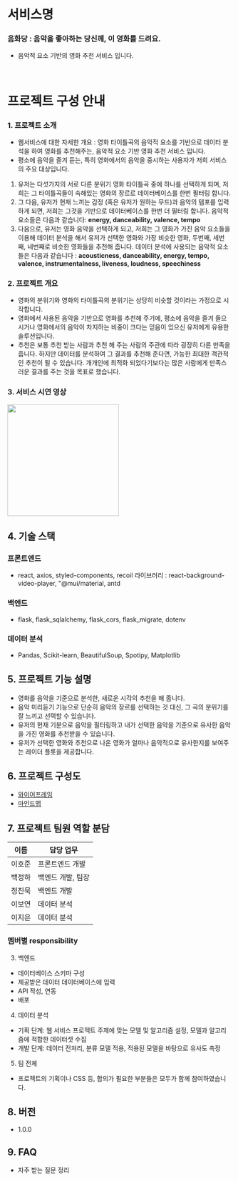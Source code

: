 # 서비스명
### 음화당 : 음악을 좋아하는 당신께, 이 영화를 드려요.
- 음악적 요소 기반의 영화 추천 서비스 입니다.
<br>

# 프로젝트 구성 안내

### 1. 프로젝트 소개

  - 웹서비스에 대한 자세한 개요 : 영화 타이틀곡의 음악적 요소를 기반으로 데이터 분석을 하여 영화를 추천해주는, 음악적 요소 기반 영화 추천 서비스 입니다.  
  - 평소에 음악을 즐겨 듣는, 특히 영화에서의 음악을 중시하는 사용자가 저희 서비스의 주요 대상입니다. 
  
  1. 유저는 다섯가지의 서로 다른 분위기 영화 타이틀곡 중에 하나를 선택하게 되며, 저희는 그 타이틀곡들이 속해있는 영화의 장르로 데이터베이스를 한번 필터링 합니다. 
  2. 그 다음, 유저가 현재 느끼는 감정 (혹은 유저가 원하는 무드)과 음악의 템포를 입력하게 되면, 저희는 그것을 기반으로 데이터베이스를 한번 더 필터링 합니다. 음악적 요소들은 다음과 같습니다: **energy, danceability, valence, tempo**
  3. 다음으로, 유저는 영화 음악을 선택하게 되고, 저희는 그 영화가 가진 음악 요소들을 이용해 데이터 분석을 해서 유저가 선택한 영화와 가장 비슷한 영화, 두번째, 세번째, 네번째로 비슷한 영화들을 추천해 줍니다. 데이터 분석에 사용되는 음악적 요소들은 다음과 같습니다 : **acousticness, danceability, energy, tempo, valence, instrumentalness, liveness, loudness, speechiness** 


### 2. 프로젝트 개요

  - 영화의 분위기와 영화의 타이틀곡의 분위기는 상당히 비슷할 것이라는 가정으로 시작합니다. 
  - 영화에서 사용된 음악을 기반으로 영화를 추천해 주기에, 평소에 음악을 즐겨 들으시거나 영화에서의 음악이 차지하는 비중이 크다는 믿음이 있으신 유저에게 유용한 솔루션입니다. 
  - 추천은 보통 추천 받는 사람과 추천 해 주는 사람의 주관에 따라 굉장히 다른 만족을 줍니다. 하지만 데이터를 분석하여 그 결과를 추천해 준다면, 가능한 최대한 객관적인 추천이 될 수 있습니다. 개개인에 최적화 되었다기보다는 많은 사람에게 만족스러운 결과를 주는 것을 목표로 했습니다. 

### 3. 서비스 시연 영상
<img src="/images/output/video1.gif" width="250" height="250"/>

## 4. 기술 스택

  ### 프론트엔드
  - react, axios, styled-components, recoil
  라이브러리 : react-background-video-player, "@mui/material, antd

  ### 백엔드
  - flask, flask_sqlalchemy, flask_cors, flask_migrate, dotenv

  ### 데이터 분석
  - Pandas, Scikit-learn, BeautifulSoup, Spotipy, Matplotlib


## 5. 프로젝트 기능 설명

  - 영화를 음악을 기준으로 분석한, 새로운 시각의 추천을 해 줍니다.  
  - 음악 미리듣기 기능으로 단순히 음악의 장르를 선택하는 것 대신, 그 곡의 분위기를 잘 느끼고 선택할 수 있습니다. 
  - 유저의 현재 기분으로 음악을 필터링하고 내가 선택한 음악을 기준으로 유사한 음악을 가진 영화를 추천받을 수 있습니다.
  - 유저가 선택한 영화와 추천으로 나온 영화가 얼마나 음악적으로 유사한지를 보여주는 레이더 플롯을 제공합니다. 


## 6. 프로젝트 구성도
  - [와이어프레임](https://whimsical.com/final-wireframe-7USzDdZwGbqwxuBVdz6vHF) 
  - [마인드맵](https://whimsical.com/mindmap-TKvX8ZBsDsXFGUCrrd4UVw)


## 7. 프로젝트 팀원 역할 분담
| 이름 | 담당 업무 |
| ------ | ------ |
| 이호준 | 프론트엔드 개발 |
| 백정하 | 백엔드 개발, 팀장 |
| 정진묵 | 백엔드 개발 |
| 이보연 | 데이터 분석 |
| 이지은 | 데이터 분석 |

### 멤버별 responsibility

3. 백엔드

- 데이터베이스 스키마 구성 
- 제공받은 데이터 데이터베이스에 입력 
- API 작성, 연동 
- 배포 

4. 데이터 분석

- 기획 단계: 웹 서비스 프로젝트 주제에 맞는 모델 및 알고리즘 설정, 모델과 알고리즘에 적합한 데이터셋 수집
- 개발 단계: 데이터 전처리, 분류 모델 적용, 적용된 모델을 바탕으로 유사도 측정

5. 팀 전체

- 프로젝트의 기획이나 CSS 등, 합의가 필요한 부분들은 모두가 함께 참여하였습니다. 

## 8. 버전
  - 1.0.0

## 9. FAQ
  - 자주 받는 질문 정리
